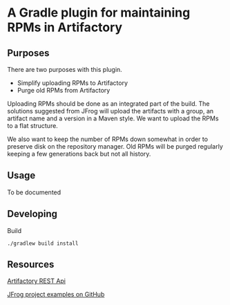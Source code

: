 # A Gradle plugin for maintaining RPMs in Artifactory

## Purposes

There are two purposes with this plugin.

* Simplify uploading RPMs to Artifactory
* Purge old RPMs from Artifactory

Uploading RPMs should be done as an integrated part of the build. The solutions suggested from JFrog will upload the
artifacts with a group, an artifact name and a version in a Maven style. We want to upload the RPMs to a flat structure.

We also want to keep the number of RPMs down somewhat in order to preserve disk on the repository manager. Old RPMs
will be purged regularly keeping a few generations back but not all history.

## Usage

To be documented

## Developing

Build

`./gradlew build install`

## Resources

[Artifactory REST Api](http://www.jfrog.com/confluence/display/RTF/Artifactory+REST+API)

[JFrog project examples on GitHub](https://github.com/JFrogDev/project-examples)
